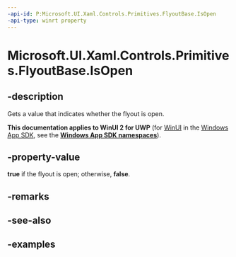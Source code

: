 ```yaml
---
-api-id: P:Microsoft.UI.Xaml.Controls.Primitives.FlyoutBase.IsOpen
-api-type: winrt property
---
```


<!-- Property syntax.
public bool IsOpen { get; }
-->

# Microsoft.UI.Xaml.Controls.Primitives.FlyoutBase.IsOpen

## -description

Gets a value that indicates whether the flyout is open.

**This documentation applies to WinUI 2 for UWP** (for [WinUI](/windows/apps/winui/winui3/) in the [Windows App SDK](/windows/apps/windows-app-sdk/), see the **[Windows App SDK namespaces](/windows/windows-app-sdk/api/winrt/)**).

## -property-value

**true** if the flyout is open; otherwise, **false**.

## -remarks

## -see-also

## -examples

